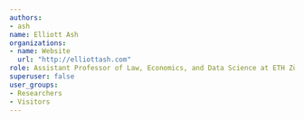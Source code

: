 ```yaml
---
authors:
- ash 
name: Elliott Ash
organizations:
- name: Website
  url: "http://elliottash.com"
role: Assistant Professor of Law, Economics, and Data Science at ETH Zürich
superuser: false
user_groups:
- Researchers
- Visitors
---
```

